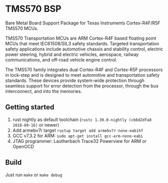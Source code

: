 # TMS570 BSP

Bare Metal Board Support Package for Texas Instruments Cortex-R4F/R5F TMS570
MCUs.

TMS570 Transportation MCUs are ARM Cortex-R4F based floating point MCUs that meet IEC61508/SIL3 safety standards. Targeted transportation safety applications include automotive chassis and stability control, electric power steering, hybrid and electric vehicles, aerospace, railway communications, and off-road vehicle engine control.

The TMS570 family integrates dual Cortex-R4F and Cortex-R5F processors in lock-step and is designed to meet automotive and transportation safety standards. These devices provide system-wide protection through seamless support for error detection from the processor, through the bus interconnect, and into the memories.


## Getting started

1. rust nightly as default toolchain (`rustc 1.30.0-nightly (cb6d2dfa8 2018-09-16)` or newer)
2. Add armebv7r target `rustup target add armebv7r-none-eabihf`
3. GCC v7.3.2 for ARM: `sudo apt-get install gcc-arm-none-eabi`
4. JTAG programmer: Lautherbach Trace32 Powerview for ARM or OpenOCD

## Build

Just run `make` or `make debug`
